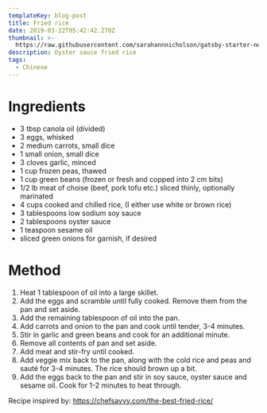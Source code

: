 ```yaml
---
templateKey: blog-post
title: Fried rice
date: 2019-03-22T05:42:42.270Z
thumbnail: >-
  https://raw.githubusercontent.com/sarahannnicholson/gatsby-starter-netlify-cms/master/static/img/fried_rice5767.jpg
description: Oyster sauce fried rice
tags:
  - Chinese
---
```

# Ingredients

* 3 tbsp canola oil (divided)
* 3 eggs, whisked
* 2 medium carrots, small dice
* 1 small onion, small dice
* 3 cloves garlic, minced
* 1 cup frozen peas, thawed
* 1 cup green beans (frozen or fresh and copped into 2 cm bits)
* 1/2 lb meat of choise (beef, pork tofu etc.) sliced thinly, optionally marinated
* 4 cups cooked and chilled rice, (I either use white or brown rice)
* 3 tablespoons low sodium soy sauce
* 2 tablespoons oyster sauce
* 1 teaspoon sesame oil
* sliced green onions for garnish, if desired

# Method

1. Heat 1 tablespoon of oil into a large skillet.
2. Add the eggs and scramble until fully cooked. Remove them from the pan and set aside.
3. Add the remaining tablespoon of oil into the pan.
4. Add carrots and onion to the pan and cook until tender, 3-4 minutes.
5. Stir in garlic and green beans and cook for an additional minute.
6. Remove all contents of pan and set aside.
7. Add meat and stir-fry until cooked.
8. Add veggie mix back to the pan, along with the cold rice and peas and sauté for 3-4 minutes. The rice should brown up a bit.
9. Add the eggs back to the pan and stir in soy sauce, oyster sauce and sesame oil. Cook for 1-2 minutes to heat through.

Recipe inspired by: <https://chefsavvy.com/the-best-fried-rice/>
